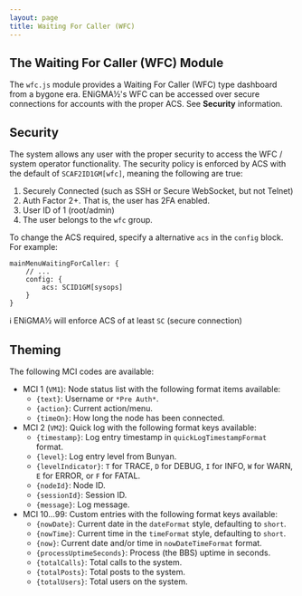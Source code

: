 ```yaml
---
layout: page
title: Waiting For Caller (WFC)
---
```

## The Waiting For Caller (WFC) Module
The `wfc.js` module provides a Waiting For Caller (WFC) type dashboard from a bygone era. ENiGMA½'s WFC can be accessed over secure connections for accounts with the proper ACS. See **Security** information.

## Security
The system allows any user with the proper security to access the WFC / system operator functionality. The security policy is enforced by ACS with the default of `SCAF2ID1GM[wfc]`, meaning the following are true:

1. Securely Connected (such as SSH or Secure WebSocket, but not Telnet)
2. Auth Factor 2+. That is, the user has 2FA enabled.
3. User ID of 1 (root/admin)
4. The user belongs to the `wfc` group.

To change the ACS required, specify a alternative `acs` in the `config` block. For example:
```hjson
mainMenuWaitingForCaller: {
    // ...
    config: {
        acs: SCID1GM[sysops]
    }
}
```

:information_source: ENiGMA½ will enforce ACS of at least `SC` (secure connection)

## Theming
The following MCI codes are available:
* MCI 1 (`VM1`): Node status list with the following format items available:
    * `{text}`: Username or `*Pre Auth*`.
    * `{action}`: Current action/menu.
    * `{timeOn}`: How long the node has been connected.
* MCI 2 (`VM2`): Quick log with the following format keys available:
    * `{timestamp}`: Log entry timestamp in `quickLogTimestampFormat` format.
    * `{level}`: Log entry level from Bunyan.
    * `{levelIndicator}`: `T` for TRACE, `D` for DEBUG, `I` for INFO, `W` for WARN, `E` for ERROR, or `F` for FATAL.
    * `{nodeId}`: Node ID.
    * `{sessionId}`: Session ID.
    * `{message}`: Log message.
* MCI 10...99: Custom entries with the following format keys available:
    * `{nowDate}`: Current date in the `dateFormat` style, defaulting to `short`.
    * `{nowTime}`: Current time in the `timeFormat` style, defaulting to `short`.
    * `{now}`: Current date and/or time in `nowDateTimeFormat` format.
    * `{processUptimeSeconds}`: Process (the BBS) uptime in seconds.
    * `{totalCalls}`: Total calls to the system.
    * `{totalPosts}`: Total posts to the system.
    * `{totalUsers}`: Total users on the system.